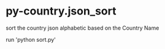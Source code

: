 # py-country.json_sort
sort the country json alphabetic based on the Country Name


run 'python sort.py'
